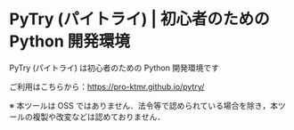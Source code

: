 # PyTry (パイトライ) | 初心者のための Python 開発環境

PyTry (パイトライ) は初心者のための Python 開発環境です

ご利用はこちらから：https://pro-ktmr.github.io/pytry/

※ 本ツールは OSS ではありません．法令等で認められている場合を除き，本ツールの複製や改変などは認めておりません．
